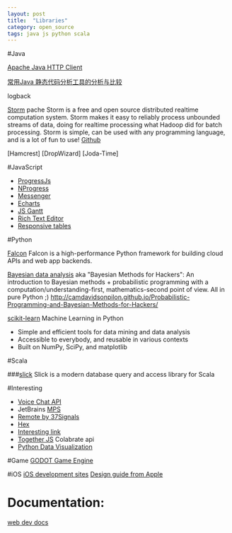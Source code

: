 ```yaml
---
layout: post
title:  "Libraries"
category: open_source
tags: java js python scala
---
```




#Java

[Apache Java HTTP Client][apache_java_http_client]

[常用Java 静态代码分析工具的分析与比较][java_tools]

logback


[Storm][storm]
pache Storm is a free and open source distributed realtime computation system. Storm makes it easy to reliably process unbounded streams of data, doing for realtime processing what Hadoop did for batch processing. Storm is simple, can be used with any programming language, and is a lot of fun to use!
[Github][storm_source]



[apache_java_http_client]: http://hc.apache.org/
[java_tools]: http://www.oschina.net/question/129540_23043
[Guava]: https://code.google.com/p/guava-libraries/wiki/ServiceExplained
[Guava_guide_cn]: http://ifeve.com/google-guava/
[Hamcrest]
[DropWizard]
[Joda-Time]

[storm]: http://storm.incubator.apache.org/
[storm_source]: https://github.com/nathanmarz/storm


#JavaScript
  * [ProgressJs][progressjs]
  * [NProgress][nprogress]
  * [Messenger][messenger]
  * [Echarts][echarts]
  * [JS Gantt][jsGantt]
  * [Rich Text Editor][rich_text_editor]
  * [Responsive tables][Responsive_tables]

  
[progressjs]: http://usablica.github.io/progress.js/
[nprogress]: http://ricostacruz.com/nprogress/
[messenger]: http://github.hubspot.com/messenger/
[echarts]: https://github.com/ecomfe/echarts
[jsGantt]: https://github.com/robicch/jQueryGantt
[rich_text_editor]: https://github.com/mycolorway/simditor
[Responsive_tables]: http://gergeo.se/RWD-Table-Patterns/



#Python

[Falcon][falcon]
Falcon is a high-performance Python framework for building cloud APIs and web app backends.

[Bayesian data analysis][Bayesian-hackers]
aka "Bayesian Methods for Hackers": An introduction to Bayesian methods + probabilistic programming with a computation/understanding-first, mathematics-second point of view. All in pure Python ;)
http://camdavidsonpilon.github.io/Probabilistic-Programming-and-Bayesian-Methods-for-Hackers/

[scikit-learn][scikit]
Machine Learning in Python
 * Simple and efficient tools for data mining and data analysis
 * Accessible to everybody, and reusable in various contexts
 * Built on NumPy, SciPy, and matplotlib


[falcon]: https://github.com/racker/falcon
[Bayesian-hackers]: https://github.com/CamDavidsonPilon/Probabilistic-Programming-and-Bayesian-Methods-for-Hackers
[Data Science in Python]: http://blog.yhathq.com/posts/data-science-in-python-tutorial.html
[scikit]: http://scikit-learn.org/stable/
[pandas-cookbook]: https://github.com/jvns/pandas-cookbook


#Scala

###[slick][slick]
Slick is a modern database query and access library for Scala

[slick]: http://slick.typesafe.com/



#Interesting
 * [Voice Chat API][voice_api]
 * JetBrains [MPS][MPS]
 * [Remote by 37Signals][remote_work]
 * [Hex][hex]
 * [Interesting link][Interesting_link] 
 * [Together JS][togetherjs] Colabrate api
 * [Python Data Visualization][python_data_visualization]
 
[voice_api]: http://voicechatapi.com/?hn
[MPS]: https://github.com/JetBrains/MPS
[remote_work]: http://jianshu.io/notebooks/41672/list
[hex]: http://hex.youdao.com/zh-cn/index.html#bottom
[Interesting_link]: http://www.javaranger.com/archives/1138
[togetherjs]: https://togetherjs.com/#tryitout-section
[python_data_visualization]: http://nbviewer.ipython.org/gist/wrobstory/1eb8cb704a52d18b9ee8/Up%20and%20Down%20PyData%202014.ipynb


#Game
[GODOT Game Engine][godot_game_engine]

[godot_game_engine]: http://www.godotengine.org/wp/


#iOS
[iOS development sites][ios-development-sites]
[Design guide from Apple][apple_design_guide]

[ios-development-sites]: http://girlios.github.io/blog/2014/03/10/ios-development-sites/
[apple_design_guide]: https://developer.apple.com/design/



# Documentation:
[web dev docs][devdocs]

[devdocs]: http://devdocs.io/